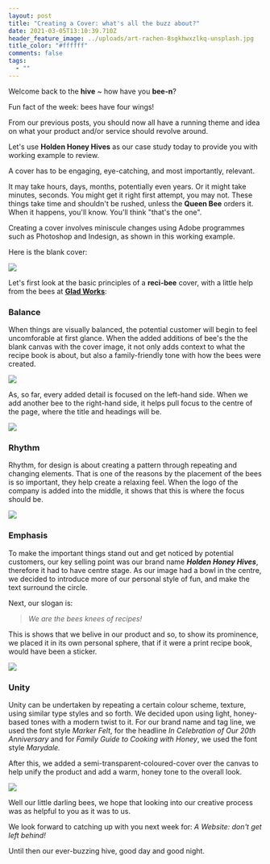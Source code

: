 ```yaml
---
layout: post
title: "Creating a Cover: what's all the buzz about?"
date: 2021-03-05T13:10:39.710Z
header_feature_image: ../uploads/art-rachen-8sgkhwxzlkq-unsplash.jpg
title_color: "#ffffff"
comments: false
tags:
  - ""
---
```

Welcome back to the **hive** ~ how have you **bee-n**?

Fun fact of the week: bees have four wings! 

From our previous posts, you should now all have a running theme and idea on what your product and/or service should revolve around.

Let's use **Holden Honey Hives** as our case study today to provide you with working example to review.

A cover has to be engaging, eye-catching, and most importantly, relevant.

It may take hours, days, months, potentially even years. Or it might take minutes, seconds. You might get it right first attempt, you may not. These things take time and shouldn't be rushed, unless the **Queen Bee** orders it. When it happens, you'll know. You'll think "that's the one".

Creating a cover involves miniscule changes using Adobe programmes such as Photoshop and Indesign, as shown in this working example.

Here is the blank cover:

![](../uploads/screenshot-2021-04-05-at-19.44.47.png)

Let's first look at the basic principles of a **reci-bee** cover, with a little help from the bees at **[Glad Works](https://www.gladworks.com/blog/principles-design-recipe-successful-layout)**:

### Balance

When things are visually balanced, the potential customer will begin to feel uncomforable at first glance. When the added additions of bee's the the blank canvas with the cover image, it not only adds context to what the recipe book is about, but also a family-friendly tone with how the bees were created. 

![](../uploads/screenshot-2021-04-05-at-19.46.59.png)

As, so far, every added detail is focused on the left-hand side. When we add another bee to the right-hand side, it helps pull focus to the centre of the page, where the title and headings will be.

![](../uploads/screenshot-2021-04-05-at-19.47.37.png)

### Rhythm

Rhythm, for design is about creating a pattern through repeating and changing elements. That is one of the reasons by the placement of the bees is so important, they help create a relaxing feel. When the logo of the company is added into the middle, it shows that this is where the focus should be.

![](../uploads/screenshot-2021-04-05-at-19.48.56.png)

### Emphasis

To make the important things stand out and get noticed by potential customers, our key selling point was our brand name ***Holden Honey Hives***, therefore it had to have centre stage. As our image had a bowl in the centre, we decided to introduce more of our personal style of fun, and make the text surround the circle. 

Next, our slogan is: 

> *We are the bees knees of recipes!*

This is shows that we belive in our product and so, to show its prominence, we placed it in its own personal sphere, that if it were a print recipe book, would have been a sticker. 

![](../uploads/screenshot-2021-04-05-at-19.37.13.png)

### Unity

Unity can be undertaken by repeating a certain colour scheme, texture, using similar type styles and so forth. We decided upon using light, honey-based tones with a modern twist to it. For our brand name and tag line, we used the font style *Marker Felt*, for the headline *In Celebration of Our 20th Anniversary* and for *Family Guide to Cooking with Honey*, we used the font style *Marydale.* 

After this, we added a semi-transparent-coloured-cover over the canvas to help unify the product and add a warm, honey tone to the overall look. 

![](../uploads/screenshot-2021-04-06-at-11.48.56.png)

Well our little darling bees, we hope that looking into our creative process was as helpful to you as it was to us. 

We look forward to catching up with you next week for: *A Website: don't get left behind!*

Until then our ever-buzzing hive, good day and good night.